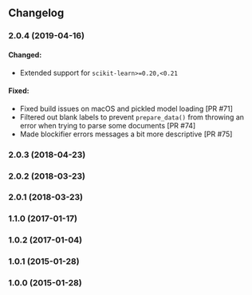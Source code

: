 ## Changelog

### 2.0.4 (2019-04-16)

#### Changed:

- Extended support for `scikit-learn>=0.20,<0.21`

#### Fixed:

- Fixed build issues on macOS and pickled model loading [PR #71]
- Filtered out blank labels to prevent `prepare_data()` from throwing an error when trying to parse some documents [PR #74]
- Made blockifier errors messages a bit more descriptive [PR #75]


### 2.0.3 (2018-04-23)

### 2.0.2 (2018-03-23)

### 2.0.1 (2018-03-23)

### 1.1.0 (2017-01-17)

### 1.0.2 (2017-01-04)

### 1.0.1 (2015-01-28)

### 1.0.0 (2015-01-28)
